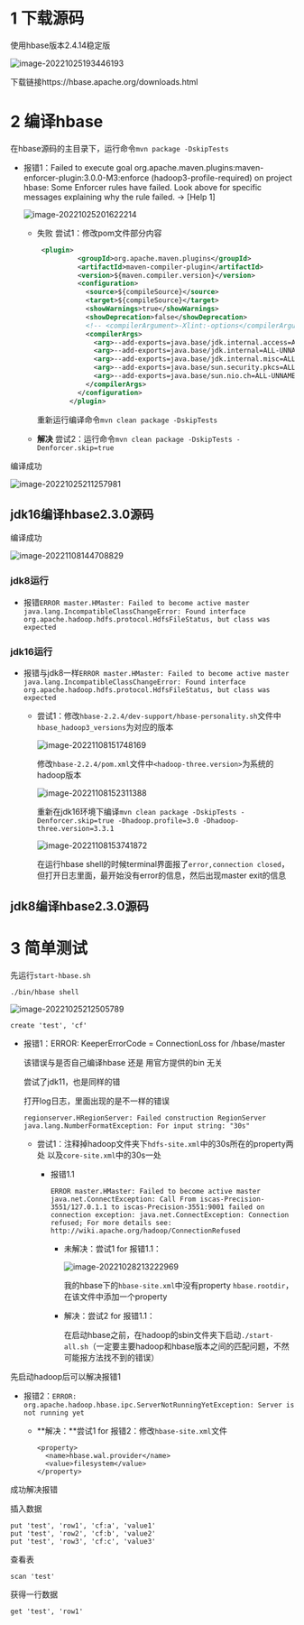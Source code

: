 # 1 下载源码

使用hbase版本2.4.14稳定版

![image-20221025193446193](https://raw.githubusercontent.com/liang636600/cloudImg/master/images/image-20221025193446193.png)

下载链接https://hbase.apache.org/downloads.html

# 2 编译hbase

在hbase源码的主目录下，运行命令`mvn package -DskipTests`

* 报错1：Failed to execute goal org.apache.maven.plugins:maven-enforcer-plugin:3.0.0-M3:enforce (hadoop3-profile-required) on project hbase: Some Enforcer rules have failed. Look above for specific messages explaining why the rule failed. -> [Help 1]

  ![image-20221025201622214](https://raw.githubusercontent.com/liang636600/cloudImg/master/images/image-20221025201622214.png)

  * 失败 尝试1：修改pom文件部分内容

    ```xml
     <plugin>
              <groupId>org.apache.maven.plugins</groupId>
              <artifactId>maven-compiler-plugin</artifactId>
              <version>${maven.compiler.version}</version>
              <configuration>
                <source>${compileSource}</source>
                <target>${compileSource}</target>
                <showWarnings>true</showWarnings>
                <showDeprecation>false</showDeprecation>
                <!-- <compilerArgument>-Xlint:-options</compilerArgument> -->
                <compilerArgs>
                  <arg>--add-exports=java.base/jdk.internal.access=ALL-UNNAMED</arg>
                  <arg>--add-exports=java.base/jdk.internal=ALL-UNNAMED</arg>
                  <arg>--add-exports=java.base/jdk.internal.misc=ALL-UNNAMED</arg>
                  <arg>--add-exports=java.base/sun.security.pkcs=ALL-UNNAMED</arg>
                  <arg>--add-exports=java.base/sun.nio.ch=ALL-UNNAMED</arg>
                </compilerArgs>
              </configuration>
            </plugin>
    ```

    重新运行编译命令`mvn clean package -DskipTests`

  * **解决** 尝试2：运行命令`mvn clean package -DskipTests -Denforcer.skip=true`

编译成功

![image-20221025211257981](https://raw.githubusercontent.com/liang636600/cloudImg/master/images/image-20221025211257981.png)

## jdk16编译hbase2.3.0源码

编译成功

![image-20221108144708829](https://raw.githubusercontent.com/liang636600/cloudImg/master/images/image-20221108144708829.png)

### jdk8运行

* 报错`ERROR master.HMaster: Failed to become active master
  java.lang.IncompatibleClassChangeError: Found interface org.apache.hadoop.hdfs.protocol.HdfsFileStatus, but class was expected`

### jdk16运行

* 报错与jdk8一样`ERROR master.HMaster: Failed to become active master
  java.lang.IncompatibleClassChangeError: Found interface org.apache.hadoop.hdfs.protocol.HdfsFileStatus, but class was expected`

  * 尝试1：修改`hbase-2.2.4/dev-support/hbase-personality.sh`文件中` hbase_hadoop3_versions`为对应的版本

    ![image-20221108151748169](https://raw.githubusercontent.com/liang636600/cloudImg/master/images/image-20221108151748169.png)

    修改`hbase-2.2.4/pom.xml`文件中`<hadoop-three.version>`为系统的hadoop版本

    ![image-20221108152311388](https://raw.githubusercontent.com/liang636600/cloudImg/master/images/image-20221108152311388.png)

    重新在jdk16环境下编译`mvn clean package -DskipTests -Denforcer.skip=true -Dhadoop.profile=3.0 -Dhadoop-three.version=3.3.1`

    ![image-20221108153741872](https://raw.githubusercontent.com/liang636600/cloudImg/master/images/image-20221108153741872.png)

    在运行hbase shell的时候terminal界面报了`error,connection closed`，但打开日志里面，最开始没有error的信息，然后出现master exit的信息

## jdk8编译hbase2.3.0源码



# 3 简单测试

先运行`start-hbase.sh`

`./bin/hbase shell`

![image-20221025212505789](https://raw.githubusercontent.com/liang636600/cloudImg/master/images/image-20221025212505789.png)

`create 'test', 'cf'`

* 报错1：ERROR: KeeperErrorCode = ConnectionLoss for /hbase/master

  该错误与是否自己编译hbase 还是 用官方提供的bin 无关

  尝试了jdk11，也是同样的错

  打开log日志，里面出现的是不一样的错误

  ```
  regionserver.HRegionServer: Failed construction RegionServer
  java.lang.NumberFormatException: For input string: "30s"
  ```

  * 尝试1：注释掉hadoop文件夹下`hdfs-site.xml`中的30s所在的property两处 以及`core-site.xml`中的30s一处

    * 报错1.1

      ```
      ERROR master.HMaster: Failed to become active master
      java.net.ConnectException: Call From iscas-Precision-3551/127.0.1.1 to iscas-Precision-3551:9001 failed on connection exception: java.net.ConnectException: Connection refused; For more details see:  http://wiki.apache.org/hadoop/ConnectionRefused
      ```

      * 未解决：尝试1 for 报错1.1：

        ![image-20221028213222969](https://raw.githubusercontent.com/liang636600/cloudImg/master/images/image-20221028213222969.png)

        我的hbase下的`hbase-site.xml`中没有property `hbase.rootdir`，在该文件中添加一个property

      * 解决：尝试2 for 报错1.1：

        在启动hbase之前，在hadoop的sbin文件夹下启动`./start-all.sh`（一定要主要hadoop和hbase版本之间的匹配问题，不然可能报方法找不到的错误）

先启动hadoop后可以解决报错1

* 报错2：`ERROR: org.apache.hadoop.hbase.ipc.ServerNotRunningYetException: Server is not running yet`

  * **解决：**尝试1 for 报错2：修改`hbase-site.xml`文件

    ```
    <property>
      <name>hbase.wal.provider</name>
      <value>filesystem</value>
    </property>
    ```

成功解决报错

插入数据

```
put 'test', 'row1', 'cf:a', 'value1'
put 'test', 'row2', 'cf:b', 'value2'
put 'test', 'row3', 'cf:c', 'value3'
```

查看表

`scan 'test'`

获得一行数据

`get 'test', 'row1'`
